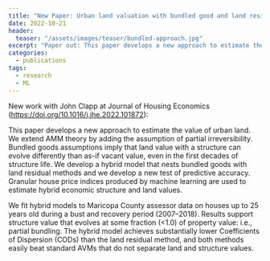 ```yaml
---
title: "New Paper: Urban land valuation with bundled good and land residual assumptions"
date: 2022-10-21
header:
  teaser: "/assets/images/teaser/bundled-approach.jpg"
excerpt: "Paper out: This paper develops a new approach to estimate the value of urban land and indirectly tests land residual assumptions."
categories:
  - publications
tags:
  - research
  - ML
---
```


New work with John Clapp at Journal of Housing Economics (<a href="https://doi.org/10.1016/j.jhe.2022.101872">https://doi.org/10.1016/j.jhe.2022.101872</a>):

This paper develops a new approach to estimate the value of urban land. We extend AMM theory by adding the assumption of partial irreversibility. Bundled goods assumptions imply that land value with a structure can evolve differently than as-if vacant value, even in the first decades of structure life. We develop a hybrid model that nests bundled goods with land residual methods and we develop a new test of predictive accuracy. Granular house price indices produced by machine learning are used to estimate hybrid economic structure and land values.

We fit hybrid models to Maricopa County assessor data on houses up to 25 years old during a bust and recovery period (2007–2018). Results support structure value that evolves at some fraction (<1.0) of property value: i.e., partial bundling. The hybrid model achieves substantially lower Coefficients of Dispersion (CODs) than the land residual method, and both methods easily beat standard AVMs that do not separate land and structure values.
